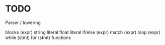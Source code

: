 # TODO

Parser / lowering

blocks (expr)
string literal
float literal
if/else (expr)
match (expr)
loop (expr)
while (stmt)
for (stmt)
functions
